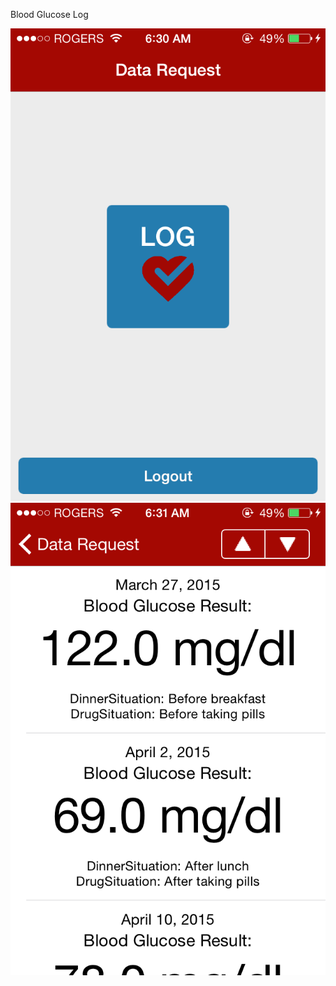 Blood Glucose Log

![Alt text](screenshot1.png?raw=true "Optional Title")
![Alt text](screenshot2.png?raw=true "Optional Title")
